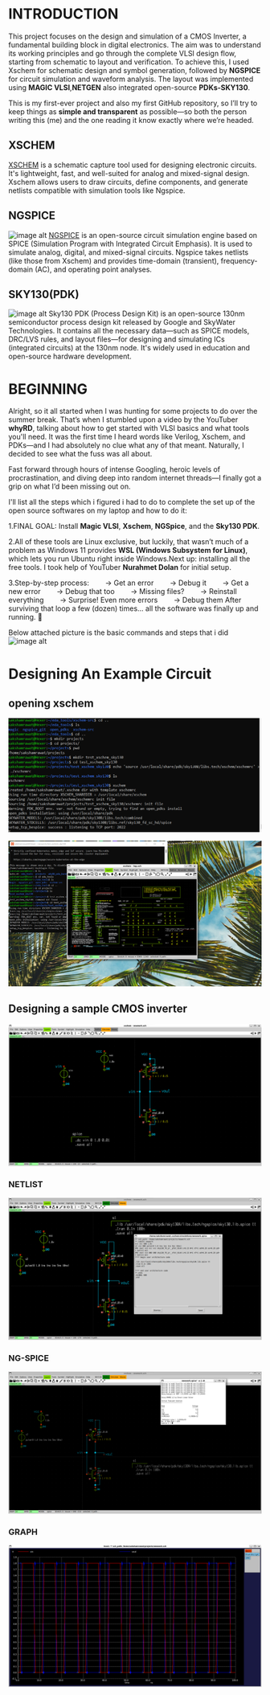 # INTRODUCTION

This project focuses on the design and simulation of a CMOS Inverter, a fundamental building block in digital electronics. The aim was to understand its working principles and go through the complete VLSI design flow, starting from schematic to layout and verification.
To achieve this, I used Xschem for schematic design and symbol generation, followed by **NGSPICE** for circuit simulation and waveform analysis. The layout was implemented using **MAGIC VLSI**,**NETGEN** also integrated open-source **PDKs-SKY130**.

This is my first-ever project and also my first GitHub repository, so I’ll try to keep things as **simple and transparent** as possible—so both the person writing this (me) and the one reading it know exactly where we’re headed.

## XSCHEM

[XSCHEM](http://repo.hu/projects/xschem/xschem_man/xschem_man.html) is a schematic capture tool used for designing electronic circuits. It's lightweight, fast, and well-suited for analog and mixed-signal design. Xschem allows users to draw circuits, define components, and generate netlists compatible with simulation tools like Ngspice.


## NGSPICE

![image alt](https://upload.wikimedia.org/wikipedia/commons/a/ad/Ngspice_logo.jpg)
[NGSPICE](https://ngspice.sourceforge.io/devel.html) is an open-source circuit simulation engine based on SPICE (Simulation Program with Integrated Circuit Emphasis). It is used to simulate analog, digital, and mixed-signal circuits. Ngspice takes netlists (like those from Xschem) and provides time-domain (transient), frequency-domain (AC), and operating point analyses.


## SKY130(PDK)

![image alt](https://user-images.githubusercontent.com/49194847/138075630-d1bdacac-d37b-45d3-88b5-80f118af37cd.png)
Sky130 PDK (Process Design Kit) is an open-source 130nm semiconductor process design kit released by Google and SkyWater Technologies. It contains all the necessary data—such as SPICE models, DRC/LVS rules, and layout files—for designing and simulating ICs (integrated circuits) at the 130nm node. It's widely used in education and open-source hardware development.


# BEGINNING 

Alright, so it all started when I was hunting for some projects to do over the summer break. That’s when I stumbled upon a video by the YouTuber **whyRD**, talking about how to get started with VLSI basics and what tools you'll need. It was the first time I heard words like Verilog, Xschem, and PDKs—and I had absolutely no clue what any of that meant. Naturally, I decided to see what the fuss was all about.

Fast forward through hours of intense Googling, heroic levels of procrastination, and diving deep into random internet threads—I finally got a grip on what I’d been missing out on.

I'll list all the steps which i figured i had to do to complete the set up of the open source softwares on my laptop and how to do it:

1.FINAL GOAL: Install **Magic VLSI**, **Xschem**, **NGSpice**, and the **Sky130 PDK**.

2.All of these tools are Linux exclusive, but luckily, that wasn’t much of a problem as Windows 11 provides **WSL (Windows Subsystem for Linux)**, which lets you run Ubuntu right inside Windows.Next up: installing all the free tools. I took help of YouTuber **Nurahmet Dolan** for initial setup.

3.Step-by-step process:
  → Get an error
  → Debug it
  → Get a new error
  → Debug that too
  → Missing files?
  → Reinstall everything
  → Surprise! Even more errors
  → Debug them
After surviving that loop a few (dozen) times... all the software was finally up and running. 🎉

Below attached picture is the basic commands and steps that i did
![image alt](https://github.com/saksham19rawat/CMOS_INVERTER/blob/main/CMOS%20INVERTER/WhatsApp%20Image%202025-05-19%20at%2016.47.21_49256d68.jpg?raw=true)


# Designing An Example Circuit

## opening xschem
![image alt](https://github.com/saksham19rawat/CIRCUIT-DESIGN-SIMULATION-TOOLS/blob/main/CMOS%20INVERTER/Opening%20xschem.png?raw=true)


![image alt](https://github.com/saksham19rawat/CIRCUIT-DESIGN-SIMULATION-TOOLS/blob/main/CMOS%20INVERTER/Home%20screen.png?raw=true)

## Designing a sample CMOS inverter

![image alt](https://github.com/saksham19rawat/CIRCUIT-DESIGN-SIMULATION-TOOLS/blob/main/CMOS%20INVERTER/EXAMPLE%20CIRCUIT.png?raw=true)

### NETLIST

![image alt](https://github.com/saksham19rawat/CIRCUIT-DESIGN-SIMULATION-TOOLS/blob/main/CMOS%20INVERTER/netlist.png?raw=true)

### NG-SPICE

![image alt](https://github.com/saksham19rawat/CIRCUIT-DESIGN-SIMULATION-TOOLS/blob/main/CMOS%20INVERTER/Using%20ngspice.png?raw=true)

### GRAPH

![image alt](https://github.com/saksham19rawat/CIRCUIT-DESIGN-SIMULATION-TOOLS/blob/main/CMOS%20INVERTER/EXAMPLE%20GRAPH.png?raw=true)









